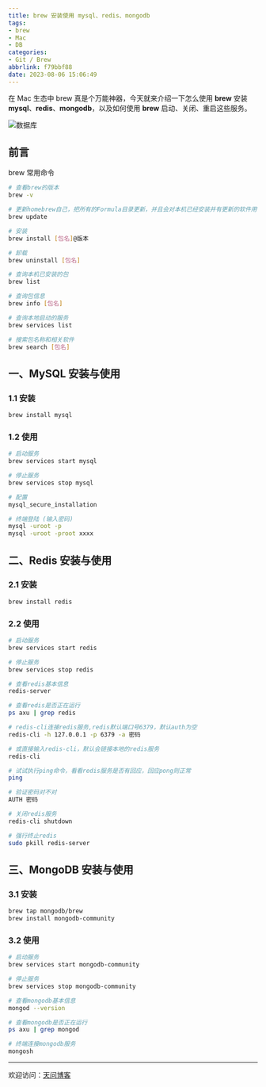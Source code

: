 ```yaml
---
title: brew 安装使用 mysql、redis、mongodb
tags:
- brew
- Mac
- DB
categories:
- Git / Brew
abbrlink: f79bbf88
date: 2023-08-06 15:06:49
---
```


在 Mac 生态中 brew 真是个万能神器，今天就来介绍一下怎么使用 **brew** 安装 **mysql**、**redis**、**mongodb**，以及如何使用 **brew** 启动、关闭、重启这些服务。

![数据库](https://tiven.cn/static/img/mysql-01-AV-dk7Hz.jpg)

[//]: # (<!-- more -->)

## 前言

brew 常用命令

```sh
# 查看brew的版本
brew -v

# 更新homebrew自己，把所有的Formula目录更新，并且会对本机已经安装并有更新的软件用*标明
brew update

# 安装
brew install [包名]@版本

# 卸载
brew uninstall [包名]

# 查询本机已安装的包
brew list

# 查询包信息
brew info [包名]

# 查询本地启动的服务
brew services list

# 搜索包名称和相关软件
brew search [包名]
```

## 一、MySQL 安装与使用

### 1.1 安装

```sh
brew install mysql
```

### 1.2 使用

```sh
# 启动服务
brew services start mysql

# 停止服务
brew services stop mysql

# 配置
mysql_secure_installation

# 终端登陆 (输入密码)
mysql -uroot -p
mysql -uroot -proot xxxx
```

## 二、Redis 安装与使用

### 2.1 安装

```sh
brew install redis
```

### 2.2 使用

```sh
# 启动服务
brew services start redis

# 停止服务
brew services stop redis

# 查看redis基本信息
redis-server

# 查看redis是否正在运行
ps axu | grep redis

# redis-cli连接redis服务,redis默认端口号6379，默认auth为空
redis-cli -h 127.0.0.1 -p 6379 -a 密码

# 或直接输入redis-cli，默认会链接本地的redis服务
redis-cli

# 试试执行ping命令，看看redis服务是否有回应，回应pong则正常
ping

# 验证密码对不对
AUTH 密码

# 关闭redis服务
redis-cli shutdown

# 强行终止redis
sudo pkill redis-server
```

## 三、MongoDB 安装与使用

### 3.1 安装

```sh
brew tap mongodb/brew
brew install mongodb-community
```

### 3.2 使用

```sh
# 启动服务
brew services start mongodb-community

# 停止服务
brew services stop mongodb-community

# 查看mongodb基本信息
mongod --version

# 查看mongodb是否正在运行
ps axu | grep mongod

# 终端连接mongodb服务
mongosh
```

---

欢迎访问：[天问博客](https://tiven.cn/p/f79bbf88/ "天问博客-专注于大前端技术")

